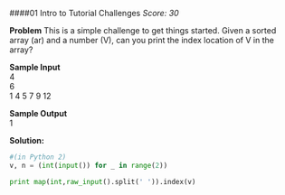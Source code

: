 ####01 Intro to Tutorial Challenges
*Score: 30*

**Problem**
This is a simple challenge to get things started. Given a sorted array (ar) and a number (V), can you print the index location of V in the array?

**Sample Input**  
4  
6  
1 4 5 7 9 12  

**Sample Output**  
1  

**Solution:**  
```python
#(in Python 2)
v, n = (int(input()) for _ in range(2))

print map(int,raw_input().split(' ')).index(v)
```  

